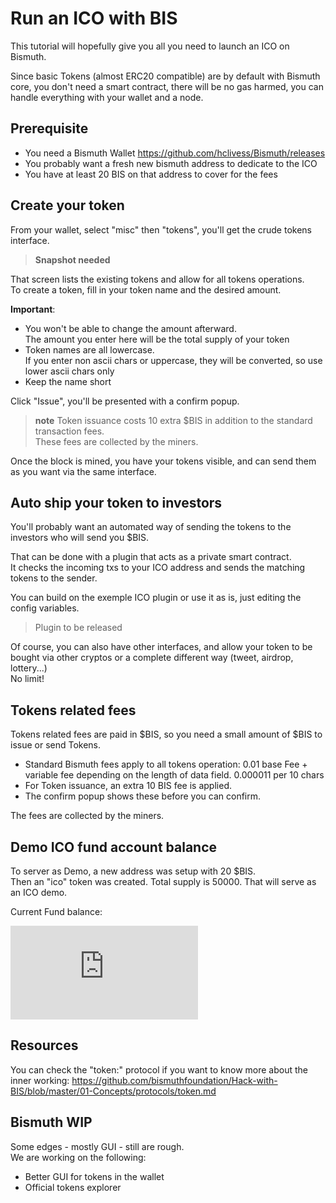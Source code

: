 # Run an ICO with BIS

This tutorial will hopefully give you all you need to launch an ICO on Bismuth.

Since basic Tokens (almost ERC20 compatible) are by default with Bismuth core, you don't need a smart contract, there will be no gas harmed, you can handle everything with your wallet and a node.

## Prerequisite

- You need a Bismuth Wallet https://github.com/hclivess/Bismuth/releases
- You probably want a fresh new bismuth address to dedicate to the ICO
- You have at least 20 BIS on that address to cover for the fees

## Create your token

From your wallet, select "misc" then "tokens", you'll get the crude tokens interface.

> **Snapshot needed**

That screen lists the existing tokens and allow for all tokens operations.  
To create a token, fill in your token name and the desired amount.  

**Important**:
- You won't be able to change the amount afterward.  
  The amount you enter here will be the total supply of your token
- Token names are all lowercase.  
  If you enter non ascii chars or uppercase, they will be converted, so use lower ascii chars only
- Keep the name short

Click "Issue", you'll be presented with a confirm popup.

> **note** Token issuance costs 10 extra $BIS in addition to the standard transaction fees.  
These fees are collected by the miners.

Once the block is mined, you have your tokens visible, and can send them as you want via the same interface.

## Auto ship your token to investors

You'll probably want an automated way of sending the tokens to the investors who will send you $BIS.

That can be done with a plugin that acts as a private smart contract.  
It checks the incoming txs to your ICO address and sends the matching tokens to the sender.

You can build on the exemple ICO plugin or use it as is, just editing the config variables.

> Plugin to be released

Of course, you can also have other interfaces, and allow your token to be bought via other cryptos or a complete different way (tweet, airdrop, lottery...)  
No limit!


## Tokens related fees

Tokens related fees are paid in $BIS, so you need a small amount of $BIS to issue or send Tokens.

- Standard Bismuth fees apply to all tokens operation: 0.01 base Fee + variable fee depending on the length of data field. 0.000011 per 10 chars
- For Token issuance, an extra 10 BIS fee is applied.
- The confirm popup shows these before you can confirm.

The fees are collected by the miners.

## Demo ICO fund account balance

To server as Demo, a new address was setup with 20 $BIS.  
Then an "ico" token was created. Total supply is 50000. That will serve as an ICO demo.

Current Fund balance:

![TipJar](https://eggpool.net/balance/index.php?address=7ef68a880a86ae48e077f43c509b1f959f1dd399cb8e3766e229876e)


## Resources

You can check the "token:" protocol if you want to know more about the inner working: https://github.com/bismuthfoundation/Hack-with-BIS/blob/master/01-Concepts/protocols/token.md

## Bismuth WIP

Some edges - mostly GUI - still are rough.  
We are working on the following:

- Better GUI for tokens in the wallet
- Official tokens explorer
